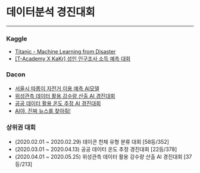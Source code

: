 #  데이터분석 경진대회
---
###  Kaggle
- [Titanic - Machine Learning from Disaster](https://google.com, "Titanic")
- [[T-Academy X KaKr] 성인 인구조사 소득 예측 대회](https://www.kaggle.com/c/kakr-4th-competition/overview, "kakr-4th")


### Dacon
- [서울시 따릉이 자전거 이용 예측 AI모델
](https://dacon.io/competitions/open/235576/overview/, "따릉이")
- [위성관측 데이터 활용 강수량 산출 AI 경진대회
](https://dacon.io/competitions/official/235591/overview, "위성관측")
- [공공 데이터 활용 온도 추정 AI 경진대회](https://dacon.io/competitions/official/235584/overview/)
- [AI야, 진짜 뉴스를 찾아줘!](https://dacon.io/competitions/official/235658/overview/)


### 상위권 대회
- (2020.02.01 ~ 2020.02.29) 데이콘 천체 유형 분류 대회 [58등/352]
- (2020.03.01 ~ 2020.04.13) 공공 데이터 온도 추정 경진대회 [22등/378]
- (2020.04.01 ~ 2020.05.25) 위성관측 데이터 활용 강수량 산출 AI 경진대회 [37등/213]
